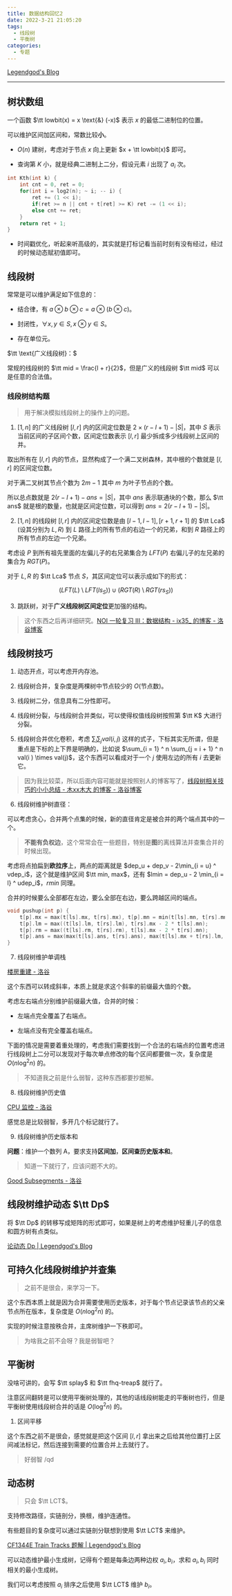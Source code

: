 ```yaml
---
title: 数据结构回忆2
date: 2022-3-21 21:05:20
tags:
  - 线段树
  - 平衡树
categories:
  - 专题
---
```


[Legendgod's Blog](https://legendgod.ml/)

---

## 树状数组

一个函数 $\tt lowbit(x) = x \text{&} (-x)$ 表示 $x$ 的最低二进制位的位置。

可以维护区间加区间和，常数比较**小**。

- $O(n)$ 建树，考虑对于节点 $x$ 向上更新 $x + \tt lowbit(x)$ 即可。

- 查询第 $K$ 小，就是经典二进制上二分，假设元素 $i$ 出现了 $a_i$ 次。

```cpp
int Kth(int k) {
    int cnt = 0, ret = 0;
    for(int i = log2(n); ~ i; -- i) {
        ret += (1 << i);
        if(ret >= n || cnt + t[ret] >= K) ret -= (1 << i);
        else cnt += ret;
    }
    return ret + 1;
}
```

- 时间戳优化，听起来听高级的，其实就是打标记看当前时刻有没有经过，经过的时候动态赋初值即可。

## 线段树

常常是可以维护满足如下信息的：

- 结合律，有 $a \otimes b \otimes c = a \otimes (b \otimes c)$。

- 封闭性，$\forall x, y \in S, x \otimes y \in S$。

- 存在单位元。

$\tt \text{广义线段树}：$

常规的线段树的 $\tt mid = \frac{l + r}{2}$，但是广义的线段树 $\tt mid$ 可以是任意的合法值。

### 线段树结构题

> 用于解决模拟线段树上的操作上的问题。

1. $[1, n]$ 的广义线段树 $[l, r]$ 内的区间定位数是 $2 \times (r - l+ 1) - |S|$，其中 $S$ 表示当前区间的子区间个数，区间定位数表示 $[l, r]$ 最少拆成多少线段树上区间的并。

取出所有在 $[l, r]$ 内的节点，显然构成了一个满二叉树森林，其中根的个数就是 $[l, r]$ 的区间定位数。

对于满二叉树其节点个数为 $2m -1$ 其中 $m$ 为叶子节点的个数。

所以总点数就是 $2(r - l + 1)  - ans = |S|$，其中 $ans$ 表示联通块的个数，那么 $\tt ans$ 就是根的数量，也就是区间定位数，可以得到 $ans = 2(r - l + 1) - |S|$。

2. $[1, n]$ 的线段树 $[l, r]$ 内的区间定位数是由 $[l - 1, l - 1], [r + 1, r + 1]$ 的 $\tt Lca$ (设其分别为 $L, R$) 到 $L$ 路径上的所有节点的右边一个的兄弟，和到 $R$ 路径上的所有节点的左边一个兄弟。

考虑设 $P$ 到所有祖先里面的左偏儿子的右兄弟集合为 $LFT(P)$ 右偏儿子的左兄弟的集合为 $RGT(P)$。

对于 $L, R$ 的 $\tt Lca$ 节点 $S$，其区间定位可以表示成如下的形式：

$$
(LFT(L) \setminus LFT(ls_S)) \cup (RGT(R) \setminus RGT(rs_S))
$$

3. 跳跃树，对于**广义线段树区间定位**更加强的结构。

> 这个东西之后再详细研究。[NOI 一轮复习 III：数据结构 - ix35_ 的博客 - 洛谷博客](https://www.luogu.com.cn/blog/ix-35/noi-yi-lun-fu-xi-iii-shuo-ju-jie-gou)

## 线段树技巧

1. 动态开点，可以考虑开内存池。

2. 线段树合并，复杂度是两棵树中节点较少的 $O(\text{节点数})$。

3. 线段树二分，信息具有二分性即可。

4. 线段树分裂，与线段树合并类似，可以使得权值线段树按照第 $\tt K$ 大进行分裂。

5. 线段树合并优化卷积，考虑 $\sum_i \sum_j val(i, j)$ 这样的式子，下标其实无所谓，但是重点是下标的上下界是明确的，比如说 $\sum_{i = 1} ^ n \sum_{j = i + 1} ^ n val(i ) \times val(j)$，这个东西可以看成对于一个 $j$ 使用左边的所有 $i$ 去更新它。

> 因为我比较菜，所以后面内容可能就是按照别人的博客写了，[线段树相关技巧的小小总结 - 木xx木大 的博客 - 洛谷博客](https://www.luogu.com.cn/blog/flyingfan/xian-duan-shu-xiang-guan-ji-qiao-di-xiao-xiao-zong-jie)

6. 线段树维护树直径：

可以考虑贪心，合并两个点集的时候，新的直径肯定是被合并的两个端点其中的一个。

> **不能有负权边**，这个常常会在一些题目，特别是**图**的离线算法并查集合并的时候出现。

考虑将点拍扁到**欧拉序**上，两点的距离就是 $dep_u + dep_v - 2\min_{i = u} ^ vdep_i$，这个就是维护区间 $\tt min, max$，还有 $lmin = dep_u - 2 \min_{i = l} ^ udep_i$，$rmin$ 同理。

合并的时候要么全部都在左边，要么全部在右边，要么跨越区间的端点。

```cpp
void pushup(int p) {
    t[p].mx = max(t[ls].mx, t[rs].mx), t[p].mn = min(t[ls].mn, t[rs].mn);
    t[p].lm = max((t[ls].lm, t[rs].lm), t[rs].mx - 2 * t[ls].mn);
    t[p].rm = max((t[ls].rm, t[rs].rm), t[ls].mx - 2 * t[rs].mn);
    t[p].ans = max(max(t[ls].ans, t[rs].ans), max(t[ls].mx + t[rs].lm, t[rs].mx + t[ls].rm));
}
```

7. 线段树维护单调栈

[楼房重建 - 洛谷](https://www.luogu.com.cn/problem/P4198)

这个东西可以转成斜率，本质上就是求这个斜率的前缀最大值的个数。

考虑左右端点分别维护前缀最大值，合并的时候：

- 左端点完全覆盖了右端点。

- 左端点没有完全覆盖右端点。

下面的情况是需要着重处理的，考虑我们需要找到一个合法的右端点的位置考虑进行线段树上二分可以发现对于每次单点修改的每个区间都要做一次，复杂度是 $O(n \log^2 n)$ 的。

> 不知道我之前是什么弱智，这种东西都要抄题解。

8. 线段树维护历史值

[CPU 监控 - 洛谷](https://www.luogu.com.cn/problem/P4314)

感觉总是比较弱智，多开几个标记就行了。

9. 线段树维护历史版本和

**问题**：维护一个数列 A，要求支持**区间加**，**区间查历史版本和**。

> 知道一下就行了，应该问题不大的。

[Good Subsegments - 洛谷](https://www.luogu.com.cn/problem/CF997E)

## 线段树维护动态 $\tt Dp$

将 $\tt Dp$ 的转移写成矩阵的形式即可，如果是树上的考虑维护轻重儿子的信息和圆方树有点类似。

[论动态 Dp | Legendgod's Blog](https://legendgod.ml/2021/09/26/ddp1/)

## 可持久化线段树维护并查集

> 之前不是很会，来学习一下。

这个东西本质上就是因为合并需要使用历史版本，对于每个节点记录该节点的父亲节点所在版本，复杂度是 $O(n \log^2 n)$ 的。

实现的时候注意按秩合并，主席树维护一下秩即可。

> 为啥我之前不会呀？我是弱智吧？

## 平衡树

没啥可讲的，会写 $\tt splay$ 和 $\tt fhq-treap$ 就行了。

注意区间翻转是可以使用平衡树处理的，其他的话线段树能走的平衡树也行，但是平衡树使用线段树合并的话是 $O(\log^2n)$ 的。

1. 区间平移

这个东西之前不是很会，感觉就是把这个区间 $[l, r]$ 拿出来之后给其他位置打上区间减法标记，然后连接到需要的位置合并上去就行了。

> 好弱智 /qd

## 动态树

> 只会 $\tt LCT$。

支持修改路径，实链剖分，换根，维护连通性。

有些题目的复杂度可以通过实链剖分联想到使用 $\tt LCT$ 来维护。

[CF1344E Train Tracks 题解 | Legendgod's Blog](https://legendgod.ml/2022/04/01/cf-solution-1344e/)

可以动态维护最小生成树，记得有个题是每条边两种边权 $a_i, b_i$，求和 $a_i, b_i$ 同时相关的最小生成树。

我们可以考虑按照 $a_i$ 排序之后使用 $\tt LCT$ 维护 $b_i$。




